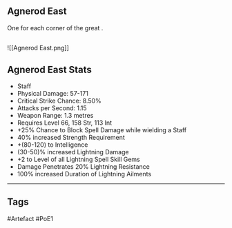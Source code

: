 ## Agnerod East
One for each corner of the great .
##
![[Agnerod East.png]]
## Agnerod East Stats
- Staff
- Physical Damage: 57-171
- Critical Strike Chance: 8.50%
- Attacks per Second: 1.15
- Weapon Range: 1.3 metres
- Requires Level 66, 158 Str, 113 Int
- +25% Chance to Block Spell Damage while wielding a Staff
- 40% increased Strength Requirement
- +(80-120) to Intelligence
- (30-50)% increased Lightning Damage
- +2 to Level of all Lightning Spell Skill Gems
- Damage Penetrates 20% Lightning Resistance
- 100% increased Duration of Lightning Ailments


---
## Tags
#Artefact
#PoE1